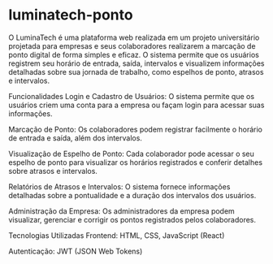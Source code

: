 # luminatech-ponto
O LuminaTech é uma plataforma web realizada em um projeto universitário projetada para empresas e seus colaboradores realizarem a marcação de ponto digital de forma simples e eficaz. O sistema permite que os usuários registrem seu horário de entrada, saída, intervalos e visualizem informações detalhadas sobre sua jornada de trabalho, como espelhos de ponto, atrasos e intervalos.

Funcionalidades
Login e Cadastro de Usuários: O sistema permite que os usuários criem uma conta para a empresa ou façam login para acessar suas informações.

Marcação de Ponto: Os colaboradores podem registrar facilmente o horário de entrada e saída, além dos intervalos.

Visualização de Espelho de Ponto: Cada colaborador pode acessar o seu espelho de ponto para visualizar os horários registrados e conferir detalhes sobre atrasos e intervalos.

Relatórios de Atrasos e Intervalos: O sistema fornece informações detalhadas sobre a pontualidade e a duração dos intervalos dos usuários.

Administração da Empresa: Os administradores da empresa podem visualizar, gerenciar e corrigir os pontos registrados pelos colaboradores.

Tecnologias Utilizadas
Frontend: HTML, CSS, JavaScript (React)

Autenticação: JWT (JSON Web Tokens)



